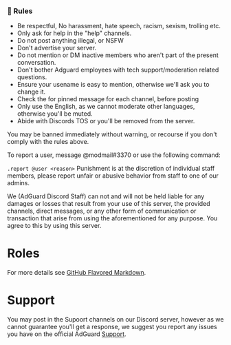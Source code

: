 ### 📔 Rules

- Be respectful, No harassment, hate speech, racism, sexism, trolling etc.
- Only ask for help in the "help" channels.
- Do not post anything illegal, or NSFW
- Don't advertise your server.
- Do not mention or DM inactive members who aren't part of the present conversation. 
- Don't bother Adguard employees with tech support/moderation related questions.
- Ensure your usename is easy to mention, otherwise we'll ask you to change it.
- Check the for pinned message for each channel, before posting
- Only use the English, as we cannot moderate other languages, otherwise you'll be muted.
- Abide with Discords TOS or you'll be removed from the server.

You may be banned immediately without warning, or recourse if you don't comply with the rules above.

To report a user, message @modmail#3370 or use the following command:

`.report @user <reason>`
Punishment is at the discretion of individual staff members, please report unfair or abusive behavior from staff to one of our admins.
  
We (AdGuard Discord Staff) can not and will not be held liable for any damages or losses that result from your use of this server, the provided channels, direct messages, or any other form of communication or transaction that arise from using the aforementioned for any purpose. You agree to this by using this server.

# Roles

For more details see [GitHub Flavored Markdown](https://guides.github.com/features/mastering-markdown/).

# Support

You may post in the Supoort channels on our Discord server, however as we cannot guarantee you'll get a response, we suggest you report any issues you have on the official AdGuard [Support](https://adguard.com/en/support.html).
